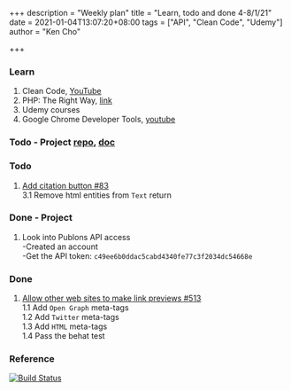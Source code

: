 +++
description = "Weekly plan"
title = "Learn, todo and done 4-8/1/21"
date = 2021-01-04T13:07:20+08:00
tags = ["API", "Clean Code", "Udemy"]
author = "Ken Cho"

+++  
### Learn
1. Clean Code, [YouTube](https://www.youtube.com/watch?v=7EmboKQH8lM)
2. PHP: The Right Way, [link](https://phptherightway.com/)
3. Udemy courses
4. Google Chrome Developer Tools, [youtube](https://www.youtube.com/watch?v=x4q86IjJFag&feature=youtu.be)

### Todo - Project [repo](https://github.com/kencho51/mint_doi), [doc](https://docs.google.com/document/d/1CopK9e9QclOd91WRN1LREEBefMDb5cWoHiElj3IfKLc/edit#)

### Todo
1. [Add citation button #83](https://github.com/gigascience/gigadb-website/pull/521)  
   3.1 Remove html entities from `Text` return

### Done - Project
1. Look into Publons API access  
   -Created an account  
   -Get the API token: `c49ee6b0ddac5cabd4340fe77c3f2034dc54668e`

### Done
1. [Allow other web sites to make link previews #513](https://github.com/gigascience/gigadb-website/issues/513)  
   1.1 Add `Open Graph` meta-tags  
   1.2 Add `Twitter` meta-tags  
   1.3 Add `HTML` meta-tags  
   1.4 Pass the behat test

### Reference


[![Build Status](https://travis-ci.com/kencho51/gigathing.svg?branch=master)](https://travis-ci.com/kencho51/gigathing)

